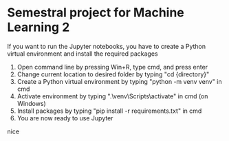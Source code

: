 # Semestral project for Machine Learning 2
If you want to run the Jupyter notebooks, you have to create a Python virtual environment and install the required packages
1. Open command line by pressing Win+R, type cmd, and press enter
2. Change current location to desired folder by typing "cd {directory}"
3. Create a Python virtual environment by typing "python -m venv venv" in cmd
4. Activate environment by typing ".\venv\Scripts\activate" in cmd (on Windows)
5. Install packages by typing "pip install -r requirements.txt" in cmd
6. You are now ready to use Jupyter

nice
